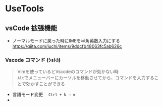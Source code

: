 # UseTools
## vsCode 拡張機能
- ノーマルモードに戻った時にIMEを半角英数入力にする
<br>https://qiita.com/iuchi/items/9ddcfb48063fc5ab626c

### Vscode コマンド (ｼｮﾄｶ)
> Vimを使っているとVscodeのコマンドが効かない時  
> `Alt`でメニューバーにカーソルを移動させてから、コマンドを入力することで効かすことができる

- 言語モード変更
　`Ctrl + k → m`
- 
